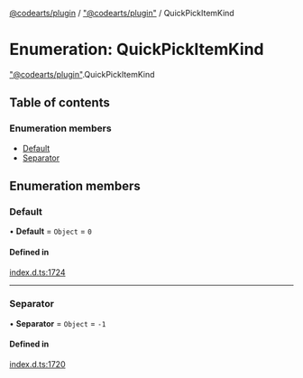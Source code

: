 [@codearts/plugin](../README.md) / ["@codearts/plugin"](../modules/_codearts_plugin_.md) / QuickPickItemKind

# Enumeration: QuickPickItemKind

["@codearts/plugin"](../modules/_codearts_plugin_.md).QuickPickItemKind

## Table of contents

### Enumeration members

- [Default](codearts_plugin_.QuickPickItemKind.md#default)
- [Separator](codearts_plugin_.QuickPickItemKind.md#separator)

## Enumeration members

### Default

• **Default** = `Object` = `0`

#### Defined in

[index.d.ts:1724](https://github.com/huaweicloud/cloudide-plugin-api/blob/d4de966/index.d.ts#L1724)

___

### Separator

• **Separator** = `Object` = `-1`

#### Defined in

[index.d.ts:1720](https://github.com/huaweicloud/cloudide-plugin-api/blob/d4de966/index.d.ts#L1720)
